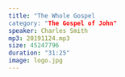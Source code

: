 ```yaml
---
title: "The Whole Gospel
category: "The Gospel of John"
speaker: Charles Smith
mp3: 20191124.mp3
size: 45247796
duration: "31:25"
image: logo.jpg
---
```

